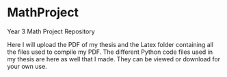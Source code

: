 # MathProject
Year 3 Math Project Repository

Here I will upload the PDF of my thesis and the Latex folder containing all the files used to compile my PDF. The different Python code files uaed in my thesis are here as well that I made. They can be viewed or download for your own use. 
